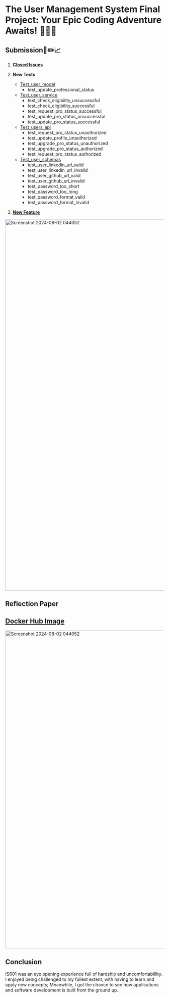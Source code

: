 

# The User Management System Final Project: Your Epic Coding Adventure Awaits! 🎉✨🔥


## Submission📝✏️📈

1. [**Closed Issues**](https://github.com/Rachwumi/IS601FinalRepo/issues?q=is%3Aissue+is%3Aclosed)

2. **New Tests**
    - [Test_user_model](https://github.com/Rachwumi/IS601FinalRepo/blob/main/tests/test_models/test_user_model.py)
        - test_update_professional_status
    - [Test_user_service](https://github.com/Rachwumi/IS601FinalRepo/blob/main/tests/test_services/test_user_service.py)
        - test_check_eligibility_unsuccessful
        - test_check_eligibility_successful
        - test_request_pro_status_successful
        - test_update_pro_status_unsuccessful
        - test_update_pro_status_successful
    - [Test_users_api](https://github.com/Rachwumi/IS601FinalRepo/blob/main/tests/test_api/test_users_api.py)
        - test_request_pro_status_unauthorized
        - test_update_profile_unauthorized
        - test_upgrade_pro_status_unauthorized
        - test_upgrade_pro_status_authorized
        - test_request_pro_status_authorized
    - [Test_user_schemas](https://github.com/Rachwumi/IS601FinalRepo/blob/main/tests/test_schemas/test_user_schemas.py)
        - test_user_linkedin_url_valid
        - test_user_linkedin_url_invalid
        - test_user_github_url_valid
        - test_user_github_url_invalid
        - test_password_too_short
        - test_password_too_long
        - test_password_format_valid
        - test_password_format_invalid
3. [**New Feature**](https://github.com/Rachwumi/IS601FinalRepo/tree/user-profile-feature)

<img width="1176" alt="Screenshot 2024-08-02 044052" src="https://github.com/user-attachments/assets/5344d8be-20ae-42d3-8521-c47f1ee5812a">

## Reflection Paper

## [Docker Hub Image](https://hub.docker.com/repository/docker/rachealogungbile2024/is601final/general) 

<img width="1007" alt="Screenshot 2024-08-02 044052" src="https://github.com/user-attachments/assets/000b10d6-76d6-4fe5-905b-84b6531392c3">

## Conclusion

IS601 was an eye opening experience full of hardship and uncomfortablility. I enjoyed being challenged to my fullest extent, with having to learn and apply new concepts; Meanwhile, I got the chance to see how applications and software development is built from the ground up.
